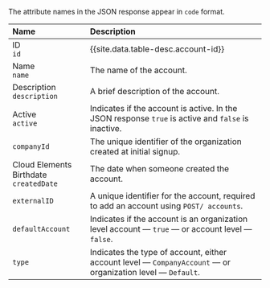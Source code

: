 The attribute names in the JSON response appear in `code` format.

| Name | Description   |
| :------------- | :------------- |
| ID</br> `id`  |  {{site.data.table-desc.account-id}}   |
| Name</br>`name` | The name of the account. |
| Description</br>`description` | A brief description of the account. |
| Active</br>`active` | Indicates if the account is active. In the JSON response `true` is active and `false` is inactive.
| `companyId` | The unique identifier of the organization created at initial signup. |
| Cloud Elements Birthdate</br>`createdDate` | The date when someone created the account. |
| `externalID` | A unique identifier for the account, required to add an account using `POST/ accounts`. |
| `defaultAccount` | Indicates if the account is an organization level account &mdash; `true` &mdash; or account level &mdash; `false`. |
| `type` | Indicates the type of account, either account level &mdash; `CompanyAccount` &mdash; or organization level &mdash; `Default`. |
